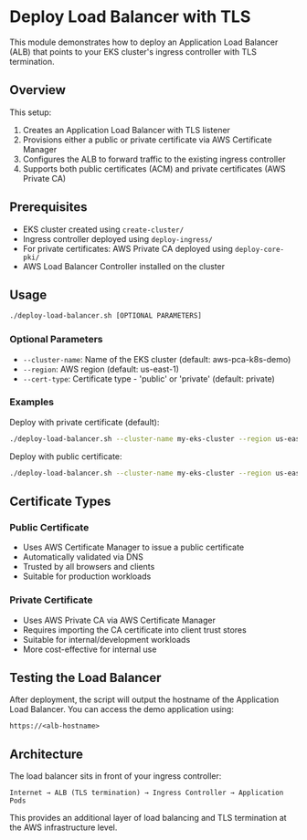 # Deploy Load Balancer with TLS

This module demonstrates how to deploy an Application Load Balancer (ALB) that points to your EKS cluster's ingress controller with TLS termination.

## Overview

This setup:
1. Creates an Application Load Balancer with TLS listener
2. Provisions either a public or private certificate via AWS Certificate Manager
3. Configures the ALB to forward traffic to the existing ingress controller
4. Supports both public certificates (ACM) and private certificates (AWS Private CA)

## Prerequisites

- EKS cluster created using `create-cluster/`
- Ingress controller deployed using `deploy-ingress/`
- For private certificates: AWS Private CA deployed using `deploy-core-pki/`
- AWS Load Balancer Controller installed on the cluster

## Usage

```bash
./deploy-load-balancer.sh [OPTIONAL PARAMETERS]
```

### Optional Parameters

- `--cluster-name`: Name of the EKS cluster (default: aws-pca-k8s-demo)
- `--region`: AWS region (default: us-east-1)
- `--cert-type`: Certificate type - 'public' or 'private' (default: private)

### Examples

Deploy with private certificate (default):
```bash
./deploy-load-balancer.sh --cluster-name my-eks-cluster --region us-east-1
```

Deploy with public certificate:
```bash
./deploy-load-balancer.sh --cluster-name my-eks-cluster --region us-east-1 --cert-type public
```

## Certificate Types

### Public Certificate
- Uses AWS Certificate Manager to issue a public certificate
- Automatically validated via DNS
- Trusted by all browsers and clients
- Suitable for production workloads

### Private Certificate
- Uses AWS Private CA via AWS Certificate Manager
- Requires importing the CA certificate into client trust stores
- Suitable for internal/development workloads
- More cost-effective for internal use

## Testing the Load Balancer

After deployment, the script will output the hostname of the Application Load Balancer. You can access the demo application using:

```
https://<alb-hostname>
```

## Architecture

The load balancer sits in front of your ingress controller:

```
Internet → ALB (TLS termination) → Ingress Controller → Application Pods
```

This provides an additional layer of load balancing and TLS termination at the AWS infrastructure level.
